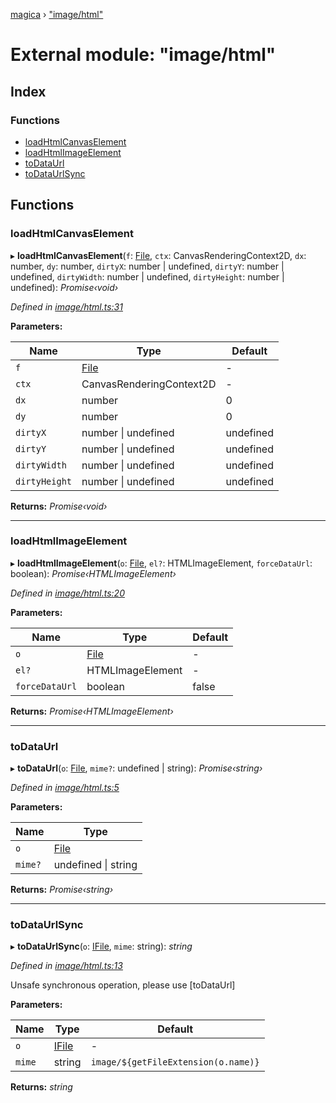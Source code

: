 [magica](../README.md) › ["image/html"](_image_html_.md)

# External module: "image/html"

## Index

### Functions

* [loadHtmlCanvasElement](_image_html_.md#loadhtmlcanvaselement)
* [loadHtmlImageElement](_image_html_.md#loadhtmlimageelement)
* [toDataUrl](_image_html_.md#todataurl)
* [toDataUrlSync](_image_html_.md#todataurlsync)

## Functions

###  loadHtmlCanvasElement

▸ **loadHtmlCanvasElement**(`f`: [File](../classes/_file_file_.file.md), `ctx`: CanvasRenderingContext2D, `dx`: number, `dy`: number, `dirtyX`: number | undefined, `dirtyY`: number | undefined, `dirtyWidth`: number | undefined, `dirtyHeight`: number | undefined): *Promise‹void›*

*Defined in [image/html.ts:31](https://github.com/cancerberoSgx/magica/blob/8fb28f9/src/image/html.ts#L31)*

**Parameters:**

Name | Type | Default |
------ | ------ | ------ |
`f` | [File](../classes/_file_file_.file.md) | - |
`ctx` | CanvasRenderingContext2D | - |
`dx` | number | 0 |
`dy` | number | 0 |
`dirtyX` | number &#124; undefined |  undefined |
`dirtyY` | number &#124; undefined |  undefined |
`dirtyWidth` | number &#124; undefined |  undefined |
`dirtyHeight` | number &#124; undefined |  undefined |

**Returns:** *Promise‹void›*

___

###  loadHtmlImageElement

▸ **loadHtmlImageElement**(`o`: [File](../classes/_file_file_.file.md), `el?`: HTMLImageElement, `forceDataUrl`: boolean): *Promise‹HTMLImageElement›*

*Defined in [image/html.ts:20](https://github.com/cancerberoSgx/magica/blob/8fb28f9/src/image/html.ts#L20)*

**Parameters:**

Name | Type | Default |
------ | ------ | ------ |
`o` | [File](../classes/_file_file_.file.md) | - |
`el?` | HTMLImageElement | - |
`forceDataUrl` | boolean | false |

**Returns:** *Promise‹HTMLImageElement›*

___

###  toDataUrl

▸ **toDataUrl**(`o`: [File](../classes/_file_file_.file.md), `mime?`: undefined | string): *Promise‹string›*

*Defined in [image/html.ts:5](https://github.com/cancerberoSgx/magica/blob/8fb28f9/src/image/html.ts#L5)*

**Parameters:**

Name | Type |
------ | ------ |
`o` | [File](../classes/_file_file_.file.md) |
`mime?` | undefined &#124; string |

**Returns:** *Promise‹string›*

___

###  toDataUrlSync

▸ **toDataUrlSync**(`o`: [IFile](../interfaces/_types_.ifile.md), `mime`: string): *string*

*Defined in [image/html.ts:13](https://github.com/cancerberoSgx/magica/blob/8fb28f9/src/image/html.ts#L13)*

Unsafe synchronous operation, please use [toDataUrl]

**Parameters:**

Name | Type | Default |
------ | ------ | ------ |
`o` | [IFile](../interfaces/_types_.ifile.md) | - |
`mime` | string |  `image/${getFileExtension(o.name)}` |

**Returns:** *string*
